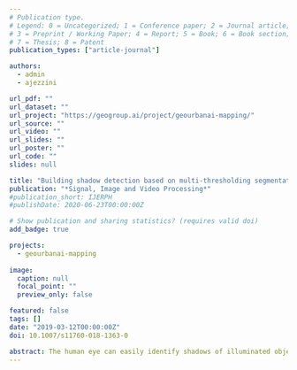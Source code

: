 ```yaml
---
# Publication type.
# Legend: 0 = Uncategorized; 1 = Conference paper; 2 = Journal article;
# 3 = Preprint / Working Paper; 4 = Report; 5 = Book; 6 = Book section;
# 7 = Thesis; 8 = Patent
publication_types: ["article-journal"]

authors:
  - admin
  - ajezzini

url_pdf: ""
url_dataset: ""
url_project: "https://geogroup.ai/project/geourbanai-mapping/"
url_source: ""
url_video: ""
url_slides: ""
url_poster: ""
url_code: ""
slides: null

title: "Building shadow detection based on multi-thresholding segmentation"
publication: "*Signal, Image and Video Processing*"
#publication_short: IJERPH
#publishDate: 2020-06-23T00:00:00Z

# Show publication and sharing statistics? (requires valid doi)
add_badge: true

projects:
  - geourbanai-mapping
  
image:
  caption: null
  focal_point: ""
  preview_only: false

featured: false
tags: []
date: "2019-03-12T00:00:00Z"
doi: 10.1007/s11760-018-1363-0

abstract: The human eye can easily identify shadows of illuminated objects. However, automatically detecting such shadows with the use of computer tools is a challenging research problem. In this paper, an approach toward successful building shadow detection based on multi-threshold image segmentation technique is introduced and analyzed. Accuracy assessment and computing time analyses conducted over seven study areas from two reference datasets show the high performance of our proposed approach in detecting real shadows with a 93.75% accuracy.
---
```

